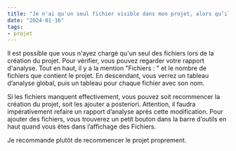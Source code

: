 ```yaml
---
title: "Je n'ai qu'un seul fichier visible dans mon projet, alors qu’il devrait y en avoir trois. Que faire ?"
date: "2024-01-16"
tags:
- projet
---
```


Il est possible que vous n'ayez chargé qu'un seul des fichiers lors de la création du projet. Pour vérifier, vous pouvez regarder votre rapport d'analyse. Tout en haut, il y a la mention "Fichiers : " et le nombre de fichiers que contient le projet. En descendant, vous verrez un tableau d’analyse global, puis un tableau pour chaque fichier avec son nom.

Si les fichiers manquent effectivement, vous pouvez soit recommencer la création du projet, soit les ajouter a posteriori. Attention, il faudra impérativement refaire un rapport d’analyse après cette modification. Pour ajouter des fichiers, vous trouverez un petit bouton dans la barre d’outils en haut quand vous êtes dans l’affichage des Fichiers.

Je recommande plutôt de recommencer le projet proprement.

